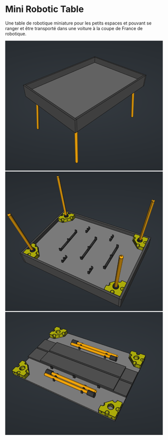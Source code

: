 # Mini Robotic Table

Une table de robotique miniature pour les petits espaces et pouvant se ranger et être transporté dans une voiture à la coupe de France de robotique.

![alt text](docs/images/FreeCADLink_20240501_214841.png)
![alt text](docs/images/FreeCADLink_20240501_212501.png)
![alt text](docs/images/FreeCADLink_20240501_212530.png)